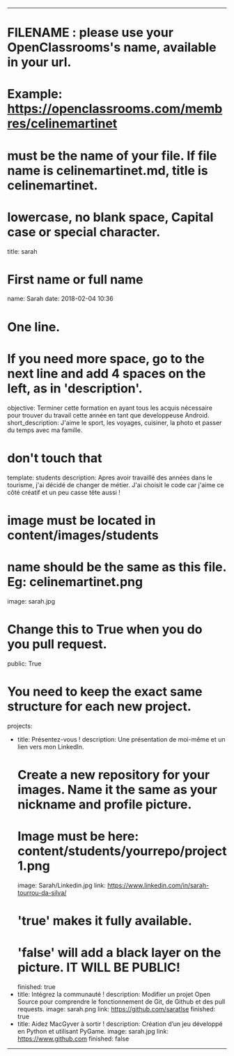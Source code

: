 ---

# FILENAME : please use your OpenClassrooms's name, available in your url.
# Example: https://openclassrooms.com/membres/celinemartinet
# must be the name of your file. If file name is celinemartinet.md, title is celinemartinet.
# lowercase, no blank space, Capital case or special character.
title: sarah

# First name or full name
name: Sarah
date: 2018-02-04 10:36

# One line.
# If you need more space, go to the next line and add 4 spaces on the left, as in 'description'.
objective: Terminer cette formation en ayant tous les acquis nécessaire pour trouver du travail cette année en tant que developpeuse Android.
short_description: J'aime le sport, les voyages, cuisiner, la photo et passer du temps avec ma famille.
# don't touch that
template: students
description:
    Apres avoir travaillé des années dans le tourisme, j'ai décidé de changer de métier. J'ai choisit le code car j'aime ce côté créatif et un peu casse tête aussi !

# image must be located in content/images/students
# name should be the same as this file. Eg: celinemartinet.png
image: sarah.jpg

# Change this to True when you do you pull request.
public: True

# You need to keep the exact same structure for each new project.
projects:
  - title: Présentez-vous !
    description: Une présentation de moi-même et un lien vers mon LinkedIn.
    # Create a new repository for your images. Name it the same as your nickname and profile picture.
    # Image must be here: content/students/yourrepo/project1.png
    image: Sarah/Linkedin.jpg
    link: https://www.linkedin.com/in/sarah-tourrou-da-silva/
    # 'true' makes it fully available.
    # 'false' will add a black layer on the picture. IT WILL BE PUBLIC!
    finished: true
  - title: Intégrez la communauté !
    description: Modifier un projet Open Source pour comprendre le fonctionnement de Git, de Github et des pull requests. 
    image: sarah.png
    link: https://github.com/saratlse
    finished: true
  - title: Aidez MacGyver à sortir !
    description: Création d’un jeu développé en Python et utilisant PyGame.
    image: sarah.jpg
    link: https://www.github.com
    finished: false
---
